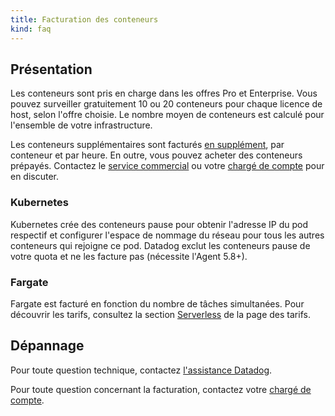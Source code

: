 ```yaml
---
title: Facturation des conteneurs
kind: faq
---
```

## Présentation

Les conteneurs sont pris en charge dans les offres Pro et Enterprise. Vous pouvez surveiller gratuitement 10 ou 20 conteneurs pour chaque licence de host, selon l'offre choisie. Le nombre moyen de conteneurs est calculé pour l'ensemble de votre infrastructure.

Les conteneurs supplémentaires sont facturés [en supplément][1], par conteneur et par heure. En outre, vous pouvez acheter des conteneurs prépayés. Contactez le [service commercial][2] ou votre [chargé de compte][3] pour en discuter.

### Kubernetes

Kubernetes crée des conteneurs pause pour obtenir l'adresse IP du pod respectif et configurer l'espace de nommage du réseau pour tous les autres conteneurs qui rejoigne ce pod. Datadog exclut les conteneurs pause de votre quota et ne les facture pas (nécessite l'Agent 5.8+).

### Fargate

Fargate est facturé en fonction du nombre de tâches simultanées. Pour découvrir les tarifs, consultez la section [Serverless][4] de la page des tarifs.

## Dépannage
Pour toute question technique, contactez [l'assistance Datadog][5].

Pour toute question concernant la facturation, contactez votre [chargé de compte][3].

[1]: https://www.datadoghq.com/pricing/#tab-faq-infrastructure
[2]: mailto:sales@datadoghq.com
[3]: mailto:success@datadoghq.com
[4]: https://www.datadoghq.com/pricing/#section-infrastructure
[5]: /fr/help